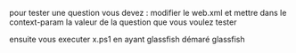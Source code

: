 pour tester une question vous devez : modifier le web.xml et mettre dans le context-param la valeur de la question que vous voulez tester

ensuite vous executer x.ps1 en ayant glassfish démaré glassfish